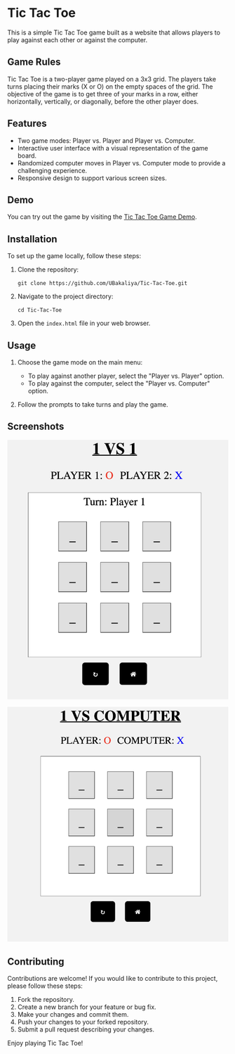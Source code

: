 # Tic Tac Toe 

This is a simple Tic Tac Toe game built as a website that allows players to play against each other or against the computer.

## Game Rules

Tic Tac Toe is a two-player game played on a 3x3 grid. The players take turns placing their marks (X or O) on the empty spaces of the grid. The objective of the game is to get three of your marks in a row, either horizontally, vertically, or diagonally, before the other player does.

## Features

- Two game modes: Player vs. Player and Player vs. Computer.
- Interactive user interface with a visual representation of the game board.
- Randomized computer moves in Player vs. Computer mode to provide a challenging experience.
- Responsive design to support various screen sizes.

## Demo

You can try out the game by visiting the [Tic Tac Toe Game Demo](https://ubakaliya.github.io/Tic-Tac-Toe/).

## Installation

To set up the game locally, follow these steps:

1. Clone the repository:

   ```
   git clone https://github.com/UBakaliya/Tic-Tac-Toe.git
   ```

2. Navigate to the project directory:

   ```
   cd Tic-Tac-Toe
   ```

3. Open the `index.html` file in your web browser.

## Usage

1. Choose the game mode on the main menu:
   - To play against another player, select the "Player vs. Player" option.
   - To play against the computer, select the "Player vs. Computer" option.

2. Follow the prompts to take turns and play the game.

## Screenshots

![Player vs. Player Mode](/images/player-to-player-image.png)

![Player vs. Computer Mode](/images/computer-play-image.png)

## Contributing

Contributions are welcome! If you would like to contribute to this project, please follow these steps:

1. Fork the repository.
2. Create a new branch for your feature or bug fix.
3. Make your changes and commit them.
4. Push your changes to your forked repository.
5. Submit a pull request describing your changes.


Enjoy playing Tic Tac Toe!